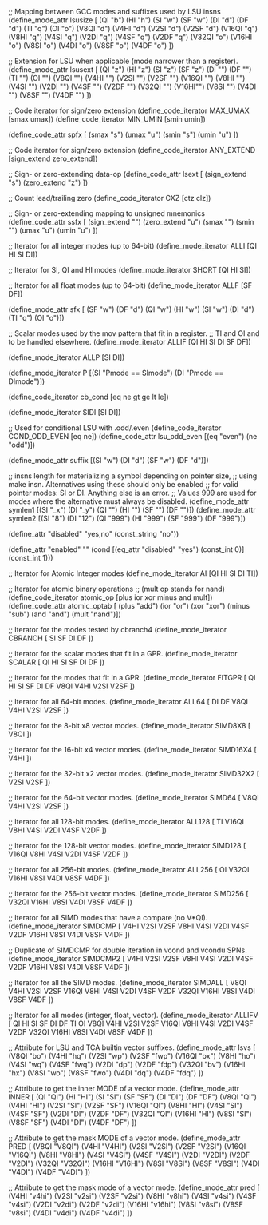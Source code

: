 ;; Mapping between GCC modes and suffixes used by LSU insns
(define_mode_attr lsusize [
  (QI "b")
  (HI "h")
  (SI "w")
  (SF "w")
  (DI "d")
  (DF "d")
  (TI "q")
  (OI "o")
  (V8QI "d")
  (V4HI "d")
  (V2SI "d")
  (V2SF "d")
  (V16QI "q")
  (V8HI "q")
  (V4SI "q")
  (V2DI "q")
  (V4SF "q")
  (V2DF "q")
  (V32QI "o")
  (V16HI "o")
  (V8SI "o")
  (V4DI "o")
  (V8SF "o")
  (V4DF "o")
])

;; Extension for LSU when applicable (mode narrower than a register).
(define_mode_attr lsusext [
  (QI "z")
  (HI "z")
  (SI "z")
  (SF "z")
  (DI "")
  (DF "")
  (TI "")
  (OI "")
  (V8QI "")
  (V4HI "")
  (V2SI "")
  (V2SF "")
  (V16QI "")
  (V8HI "")
  (V4SI "")
  (V2DI "")
  (V4SF "")
  (V2DF "")
  (V32QI "")
  (V16HI"")
  (V8SI "")
  (V4DI "")
  (V8SF "")
  (V4DF "")
])

;; Code iterator for sign/zero extension
(define_code_iterator MAX_UMAX [smax umax])
(define_code_iterator MIN_UMIN [smin umin])

(define_code_attr spfx [
  (smax "s")
  (umax "u")
  (smin "s")
  (umin "u")
])

;; Code iterator for sign/zero extension
(define_code_iterator ANY_EXTEND [sign_extend zero_extend])

;; Sign- or zero-extending data-op
(define_code_attr lsext [
  (sign_extend "s")
  (zero_extend "z")
])

;; Count lead/trailing zero
(define_code_iterator CXZ [ctz clz])

;; Sign- or zero-extending mapping to unsigned mnemonics
(define_code_attr ssfx [
  (sign_extend "")
  (zero_extend "u")
  (smax "")
  (smin "")
  (umax "u")
  (umin "u")
])

;; Iterator for all integer modes (up to 64-bit)
(define_mode_iterator ALLI [QI HI SI DI])

;; Iterator for SI, QI and HI modes
(define_mode_iterator SHORT [QI HI SI])

;; Iterator for all float modes (up to 64-bit)
(define_mode_iterator ALLF [SF DF])

(define_mode_attr sfx [
  (SF "w")
  (DF "d")
  (QI "w")
  (HI "w")
  (SI "w")
  (DI "d")
  (TI "q")
  (OI "o")])

;; Scalar modes used by the mov pattern that fit in a register.
;; TI and OI and to be handled elsewhere.
(define_mode_iterator ALLIF [QI HI SI DI SF DF])

(define_mode_iterator ALLP [SI DI])

(define_mode_iterator P [(SI "Pmode == SImode") (DI "Pmode == DImode")])

(define_code_iterator cb_cond [eq ne gt ge lt le])

(define_mode_iterator SIDI [SI DI])

;; Used for conditional LSU with .odd/.even
(define_code_iterator COND_ODD_EVEN [eq ne])
(define_code_attr lsu_odd_even [(eq "even") (ne "odd")])

(define_mode_attr suffix [(SI "w") (DI "d") (SF "w") (DF "d")])

;; insns length for materializing a symbol depending on pointer size,
;; using make insn. Alternatives using these should only be enabled
;; for valid pointer modes: SI or DI. Anything else is an error.
;; Values 999 are used for modes where the alternative must always be disabled.
(define_mode_attr symlen1 [(SI "_x") (DI "_y") (QI "") (HI "") (SF "") (DF "")])
(define_mode_attr symlen2 [(SI "8") (DI "12") (QI "999") (HI "999") (SF "999") (DF "999")])

(define_attr "disabled" "yes,no" (const_string "no"))

(define_attr "enabled" ""
  (cond [(eq_attr "disabled" "yes") (const_int 0)]
        (const_int 1)))

;; Iterator for Atomic Integer modes
(define_mode_iterator AI [QI HI SI DI TI])

;; Iterator for atomic binary operations
;; (mult op stands for nand)
(define_code_iterator atomic_op [plus ior xor minus and mult])
(define_code_attr atomic_optab [
  (plus "add")
  (ior "or")
  (xor "xor")
  (minus "sub")
  (and "and")
  (mult "nand")])

;; Iterator for the modes tested by cbranch<m>4
(define_mode_iterator CBRANCH [
  SI SF DI DF
])

;; Iterator for the scalar modes that fit in a GPR.
(define_mode_iterator SCALAR [
  QI HI SI SF DI DF
])

;; Iterator for the modes that fit in a GPR.
(define_mode_iterator FITGPR [
  QI HI SI SF DI DF
  V8QI V4HI V2SI V2SF
])

;; Iterator for all 64-bit modes.
(define_mode_iterator ALL64 [
  DI DF
  V8QI V4HI V2SI V2SF
])

;; Iterator for the 8-bit x8 vector modes.
(define_mode_iterator SIMD8X8 [
  V8QI
])

;; Iterator for the 16-bit x4 vector modes.
(define_mode_iterator SIMD16X4 [
  V4HI
])

;; Iterator for the 32-bit x2 vector modes.
(define_mode_iterator SIMD32X2 [
  V2SI V2SF
])

;; Iterator for the 64-bit vector modes.
(define_mode_iterator SIMD64 [
  V8QI V4HI V2SI V2SF
])

;; Iterator for all 128-bit modes.
(define_mode_iterator ALL128 [
  TI
  V16QI V8HI V4SI V2DI V4SF V2DF
])

;; Iterator for the 128-bit vector modes.
(define_mode_iterator SIMD128 [
  V16QI V8HI V4SI V2DI V4SF V2DF
])

;; Iterator for all 256-bit modes.
(define_mode_iterator ALL256 [
  OI
  V32QI V16HI V8SI V4DI V8SF V4DF
])

;; Iterator for the 256-bit vector modes.
(define_mode_iterator SIMD256 [
  V32QI V16HI V8SI V4DI V8SF V4DF
])

;; Iterator for all SIMD modes that have a compare (no V*QI).
(define_mode_iterator SIMDCMP [
  V4HI V2SI V2SF
  V8HI V4SI V2DI V4SF V2DF
  V16HI V8SI V4DI V8SF V4DF
])

;; Duplicate of SIMDCMP for double iteration in vcond and vcondu SPNs.
(define_mode_iterator SIMDCMP2 [
  V4HI V2SI V2SF
  V8HI V4SI V2DI V4SF V2DF
  V16HI V8SI V4DI V8SF V4DF
])

;; Iterator for all the SIMD modes.
(define_mode_iterator SIMDALL [
  V8QI V4HI V2SI V2SF
  V16QI V8HI V4SI V2DI V4SF V2DF
  V32QI V16HI V8SI V4DI V8SF V4DF
])

;; Iterator for all modes (integer, float, vector).
(define_mode_iterator ALLIFV [
  QI HI SI SF DI DF TI OI
  V8QI V4HI V2SI V2SF
  V16QI V8HI V4SI V2DI V4SF V2DF
  V32QI V16HI V8SI V4DI V8SF V4DF
])

;; Attribute for LSU and TCA builtin vector suffixes.
(define_mode_attr lsvs [
   (V8QI    "bo")
   (V4HI    "hq")
   (V2SI    "wp")
   (V2SF    "fwp")
   (V16QI   "bx")
   (V8HI    "ho")
   (V4SI    "wq")
   (V4SF    "fwq")
   (V2DI    "dp")
   (V2DF    "fdp")
   (V32QI   "bv")
   (V16HI   "hx")
   (V8SI    "wo")
   (V8SF    "fwo")
   (V4DI    "dq")
   (V4DF    "fdq")
])

;; Attribute to get the inner MODE of a vector mode.
(define_mode_attr INNER [
   (QI      "QI")
   (HI      "HI")
   (SI      "SI")
   (SF      "SF")
   (DI      "DI")
   (DF      "DF")
   (V8QI    "QI")
   (V4HI    "HI")
   (V2SI    "SI")
   (V2SF    "SF")
   (V16QI   "QI")
   (V8HI    "HI")
   (V4SI    "SI")
   (V4SF    "SF")
   (V2DI    "DI")
   (V2DF    "DF")
   (V32QI   "QI")
   (V16HI   "HI")
   (V8SI    "SI")
   (V8SF    "SF")
   (V4DI    "DI")
   (V4DF    "DF")
])

;; Attribute to get the mask MODE of a vector mode.
(define_mode_attr PRED [
   (V8QI    "V8QI")
   (V4HI    "V4HI")
   (V2SI    "V2SI")
   (V2SF    "V2SI")
   (V16QI   "V16QI")
   (V8HI    "V8HI")
   (V4SI    "V4SI")
   (V4SF    "V4SI")
   (V2DI    "V2DI")
   (V2DF    "V2DI")
   (V32QI   "V32QI")
   (V16HI   "V16HI")
   (V8SI    "V8SI")
   (V8SF    "V8SI")
   (V4DI    "V4DI")
   (V4DF    "V4DI")
])

;; Attribute to get the mask mode of a vector mode.
(define_mode_attr pred [
   (V4HI    "v4hi")
   (V2SI    "v2si")
   (V2SF    "v2si")
   (V8HI    "v8hi")
   (V4SI    "v4si")
   (V4SF    "v4si")
   (V2DI    "v2di")
   (V2DF    "v2di")
   (V16HI   "v16hi")
   (V8SI    "v8si")
   (V8SF    "v8si")
   (V4DI    "v4di")
   (V4DF    "v4di")
])

